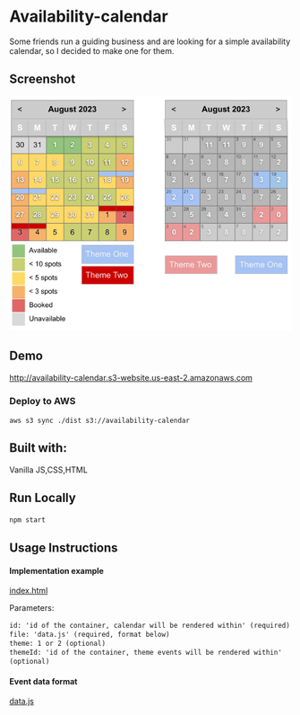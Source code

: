 # Availability-calendar

Some friends run a guiding business and are looking for a simple availability calendar, so I decided to make one for them.

## Screenshot

![alt text](https://raw.githubusercontent.com/Salmizar/availability-calendar/main/UI-datastuctures-requirements/Availability%20Calendar.png)

## Demo

http://availability-calendar.s3-website.us-east-2.amazonaws.com

### Deploy to AWS
```
aws s3 sync ./dist s3://availability-calendar
```

## Built with:

Vanilla JS,CSS,HTML

## Run Locally

```bash
npm start
```

## Usage Instructions

#### Implementation example

[index.html](https://github.com/Salmizar/availability-calendar/blob/main/calendar/public/index.html)

Parameters:

    id: 'id of the container, calendar will be rendered within' (required)
    file: 'data.js' (required, format below)
    theme: 1 or 2 (optional)
    themeId: 'id of the container, theme events will be rendered within' (optional)
 
#### Event data format

[data.js](https://github.com/Salmizar/availability-calendar/blob/main/calendar/src/data.js)

